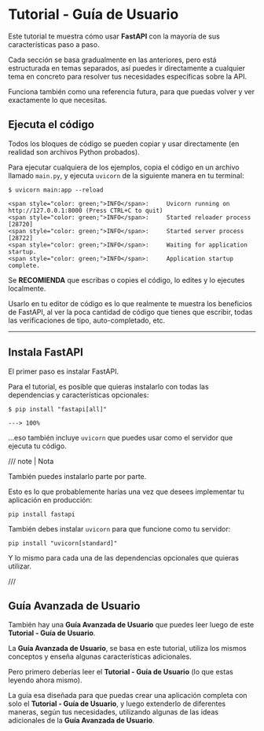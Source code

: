 # Tutorial - Guía de Usuario

Este tutorial te muestra cómo usar **FastAPI** con la mayoría de sus características paso a paso.

Cada sección se basa gradualmente en las anteriores, pero está estructurada en temas separados, así puedes ir directamente a cualquier tema en concreto para resolver tus necesidades específicas sobre la API.

Funciona también como una referencia futura, para que puedas volver y ver exactamente lo que necesitas.

## Ejecuta el código

Todos los bloques de código se pueden copiar y usar directamente (en realidad son archivos Python probados).

Para ejecutar cualquiera de los ejemplos, copia el código en un archivo llamado `main.py`, y ejecuta `uvicorn` de la siguiente manera en tu terminal:

<div class="termy">

```console
$ uvicorn main:app --reload

<span style="color: green;">INFO</span>:     Uvicorn running on http://127.0.0.1:8000 (Press CTRL+C to quit)
<span style="color: green;">INFO</span>:     Started reloader process [28720]
<span style="color: green;">INFO</span>:     Started server process [28722]
<span style="color: green;">INFO</span>:     Waiting for application startup.
<span style="color: green;">INFO</span>:     Application startup complete.
```

</div>

Se **RECOMIENDA** que escribas o copies el código, lo edites y lo ejecutes localmente.

Usarlo en tu editor de código es lo que realmente te muestra los beneficios de FastAPI, al ver la poca cantidad de código que tienes que escribir, todas las verificaciones de tipo, auto-completado, etc.

---

## Instala FastAPI

El primer paso es instalar FastAPI.

Para el tutorial, es posible que quieras instalarlo con todas las dependencias y características opcionales:

<div class="termy">

```console
$ pip install "fastapi[all]"

---> 100%
```

</div>

...eso también incluye `uvicorn` que puedes usar como el servidor que ejecuta tu código.

/// note | Nota

También puedes instalarlo parte por parte.

Esto es lo que probablemente harías una vez que desees implementar tu aplicación en producción:

```
pip install fastapi
```

También debes instalar `uvicorn` para que funcione como tu servidor:

```
pip install "uvicorn[standard]"
```

Y lo mismo para cada una de las dependencias opcionales que quieras utilizar.

///

## Guía Avanzada de Usuario

También hay una **Guía Avanzada de Usuario** que puedes leer luego de este **Tutorial - Guía de Usuario**.

La **Guía Avanzada de Usuario**, se basa en este tutorial, utiliza los mismos conceptos y enseña algunas características adicionales.

Pero primero deberías leer el **Tutorial - Guía de Usuario** (lo que estas leyendo ahora mismo).

La guía esa diseñada para que puedas crear una aplicación completa con solo el **Tutorial - Guía de Usuario**, y luego extenderlo de diferentes maneras, según tus necesidades, utilizando algunas de las ideas adicionales de la **Guía Avanzada de Usuario**.
